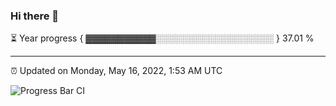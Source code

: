 ### Hi there 👋

⏳ Year progress { ▓▓▓▓▓▓▓▓▓▓▓░░░░░░░░░░░░░░░░░░░ } 37.01 %

---

⏰ Updated on Monday, May 16, 2022, 1:53 AM UTC

![Progress Bar CI](https://github.com/arthurbuhl/arthurbuhl/workflows/Progress%20Bar%20CI/badge.svg)
